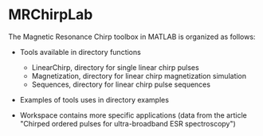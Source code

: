 # MRChirpLab

The Magnetic Resonance Chirp toolbox in MATLAB is organized as follows:
  
  - Tools available in directory functions
      - LinearChirp, directory for single linear chirp pulses
      - Magnetization, directory for linear chirp magnetization simulation
      - Sequences, directory for linear chirp pulse sequences
      
  - Examples of tools uses in directory examples
  
  - Workspace contains more specific applications (data from the article "Chirped ordered pulses for ultra-broadband ESR spectroscopy")
